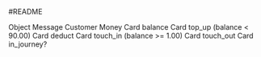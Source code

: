 #README


Object    Message
Customer
Money
Card      balance
Card      top_up (balance < 90.00)
Card      deduct
Card      touch_in (balance >= 1.00)
Card      touch_out
Card      in_journey?
